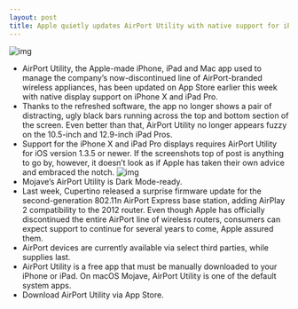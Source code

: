 ```yaml
---
layout: post
title: Apple quietly updates AirPort Utility with native support for iPhone X and iPad Pro screen sizes
---
```

![img](http://media.idownloadblog.com/wp-content/uploads/2018/09/AirPort-Utility-iPHone-X.jpg)
* AirPort Utility, the Apple-made iPhone, iPad and Mac app used to manage the company’s now-discontinued line of AirPort-branded wireless appliances, has been updated on App Store earlier this week with native display support on iPhone X and iPad Pro.
* Thanks to the refreshed software, the app no longer shows a pair of distracting, ugly black bars running across the top and bottom section of the screen. Even better than that, AirPort Utility no longer appears fuzzy on the 10.5-inch and 12.9-inch iPad Pros.
* Support for the iPhone X and iPad Pro displays requires AirPort Utility for iOS version 1.3.5 or newer. If the screenshots top of post is anything to go by, however, it doesn’t look as if Apple has taken their own advice and embraced the notch.
![img](http://media.idownloadblog.com/wp-content/uploads/2018/09/AirPort-Utility-macOS-Mojave.jpg)
* Mojave’s AirPort Utility is Dark Mode-ready.
* Last week, Cupertino released a surprise firmware update for the second-generation 802.11n AirPort Express base station, adding AirPlay 2 compatibility to the 2012 router. Even though Apple has officially discontinued the entire AirPort line of wireless routers, consumers can expect support to continue for several years to come, Apple assured them.
* AirPort devices are currently available via select third parties, while supplies last.
* AirPort Utility is a free app that must be manually downloaded to your iPhone or iPad. On macOS Mojave, AirPort Utility is one of the default system apps.
* Download AirPort Utility via App Store.

